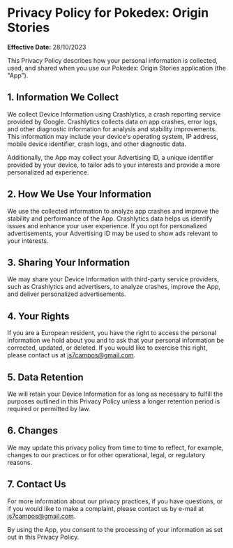 # Privacy Policy for Pokedex: Origin Stories

**Effective Date:** 28/10/2023

This Privacy Policy describes how your personal information is collected, used, and shared when you use our Pokedex: Origin Stories application (the "App").

## 1. Information We Collect

We collect Device Information using Crashlytics, a crash reporting service provided by Google. Crashlytics collects data on app crashes, error logs, and other diagnostic information for analysis and stability improvements. This information may include your device's operating system, IP address, mobile device identifier, crash logs, and other diagnostic data.

Additionally, the App may collect your Advertising ID, a unique identifier provided by your device, to tailor ads to your interests and provide a more personalized ad experience.

## 2. How We Use Your Information

We use the collected information to analyze app crashes and improve the stability and performance of the App. Crashlytics data helps us identify issues and enhance your user experience. If you opt for personalized advertisements, your Advertising ID may be used to show ads relevant to your interests.

## 3. Sharing Your Information

We may share your Device Information with third-party service providers, such as Crashlytics and advertisers, to analyze crashes, improve the App, and deliver personalized advertisements.

## 4. Your Rights

If you are a European resident, you have the right to access the personal information we hold about you and to ask that your personal information be corrected, updated, or deleted. If you would like to exercise this right, please contact us at js7campos@gmail.com.

## 5. Data Retention

We will retain your Device Information for as long as necessary to fulfill the purposes outlined in this Privacy Policy unless a longer retention period is required or permitted by law.

## 6. Changes

We may update this privacy policy from time to time to reflect, for example, changes to our practices or for other operational, legal, or regulatory reasons.

## 7. Contact Us

For more information about our privacy practices, if you have questions, or if you would like to make a complaint, please contact us by e-mail at js7campos@gmail.com.

By using the App, you consent to the processing of your information as set out in this Privacy Policy.
